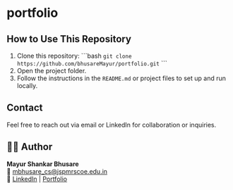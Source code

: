 # portfolio

 <h2>How to Use This Repository</h2>
  <ol>
    <li>Clone this repository:
      ```bash
     <code>git clone https://github.com/bhusareMayur/portfolio.git</code>
     ```
    </li>
    <li>Open the project folder.</li>
    <li>Follow the instructions in the <code>README.md</code> or project files to set up and run locally.</li>
  </ol>
  <h2>Contact</h2>
  <p>
    Feel free to reach out via email or LinkedIn for collaboration or inquiries.
  </p>

  <h2>🙋‍♂️ Author</h2>
<p>
  <strong>Mayur Shankar Bhusare</strong><br>
  📧 <a href="mailto:mbhusare_cs@jspmrscoe.edu.in">mbhusare_cs@jspmrscoe.edu.in</a><br>
  🔗 
  <a href="https://www.linkedin.com/in/mayur-bhusare/" target="_blank" rel="noopener noreferrer">LinkedIn</a> | 
  <a href="https://bhusaremayur.github.io/portfolio/" target="_blank" rel="noopener noreferrer">Portfolio</a>
</p>

